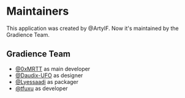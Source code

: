 # Maintainers

This application was created by @ArtyIF. Now it's maintained by the Gradience Team.

## Gradience Team 

- [@0xMRTT](Https://github.com/0xMRTT) as main developer
- [@Daudix-UFO]() as designer 
- [@Lyessaadi]() as packager
- [@tfuxu]() as developer
